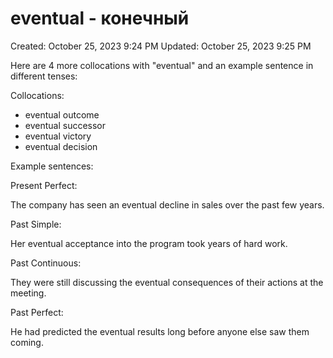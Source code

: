 # eventual - конечный

Created: October 25, 2023 9:24 PM
Updated: October 25, 2023 9:25 PM

Here are 4 more collocations with "eventual" and an example sentence in different tenses:

Collocations:

- eventual outcome
- eventual successor
- eventual victory
- eventual decision

Example sentences:

Present Perfect:

The company has seen an eventual decline in sales over the past few years.

Past Simple:

Her eventual acceptance into the program took years of hard work.

Past Continuous:

They were still discussing the eventual consequences of their actions at the meeting.

Past Perfect:

He had predicted the eventual results long before anyone else saw them coming.